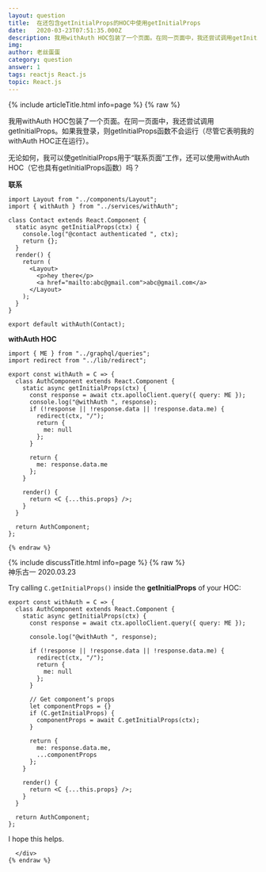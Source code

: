 ```yaml
---
layout: question
title:  在还包含getInitialProps的HOC中使用getInitialProps
date:   2020-03-23T07:51:35.000Z
description: 我用withAuth HOC包装了一个页面。在同一页面中，我还尝试调用getInitialProps。如果我登录，则getInitialProps函数不会...
img: 
author: 老丝蛋蛋
category: question
answer: 1
tags: reactjs React.js
topic: React.js
---
```

<div class="article-root">
  <div class="article">
    {% include articleTitle.html info=page %}
    {% raw %}
    <div class="article-content"><p><font style="vertical-align: inherit;"><font style="vertical-align: inherit;">我用withAuth HOC包装了一个页面。</font><font style="vertical-align: inherit;">在同一页面中，我还尝试调用getInitialProps。</font><font style="vertical-align: inherit;">如果我登录，则getInitialProps函数不会运行（尽管它表明我的withAuth HOC正在运行）。</font></font></p>

<p><font style="vertical-align: inherit;"><font style="vertical-align: inherit;">无论如何，我可以使getInitialProps用于“联系页面”工作，还可以使用withAuth HOC（它也具有getInitialProps函数）吗？</font></font></p>

<p><strong><font style="vertical-align: inherit;"><font style="vertical-align: inherit;">联系</font></font></strong></p>

<pre><code>import Layout from "../components/Layout";<font></font>
import { withAuth } from "../services/withAuth";<font></font>
<font></font>
class Contact extends React.Component {<font></font>
  static async getInitialProps(ctx) {<font></font>
    console.log("@contact authenticated ", ctx);<font></font>
    return {};<font></font>
  }<font></font>
  render() {<font></font>
    return (<font></font>
      &lt;Layout&gt;<font></font>
        &lt;p&gt;hey there&lt;/p&gt;<font></font>
        &lt;a href="mailto:abc@gmail.com"&gt;abc@gmail.com&lt;/a&gt;<font></font>
      &lt;/Layout&gt;<font></font>
    );<font></font>
  }<font></font>
}<font></font>
<font></font>
export default withAuth(Contact);<font></font>
</code></pre>

<p><strong><font style="vertical-align: inherit;"><font style="vertical-align: inherit;">withAuth HOC</font></font></strong></p>

<pre><code>import { ME } from "../graphql/queries";<font></font>
import redirect from "../lib/redirect";<font></font>
<font></font>
export const withAuth = C =&gt; {<font></font>
  class AuthComponent extends React.Component {<font></font>
    static async getInitialProps(ctx) {<font></font>
      const response = await ctx.apolloClient.query({ query: ME });<font></font>
      console.log("@withAuth ", response);<font></font>
      if (!response || !response.data || !response.data.me) {<font></font>
        redirect(ctx, "/");<font></font>
        return {<font></font>
          me: null<font></font>
        };<font></font>
      }<font></font>
<font></font>
      return {<font></font>
        me: response.data.me<font></font>
      };<font></font>
    }<font></font>
<font></font>
    render() {<font></font>
      return &lt;C {...this.props} /&gt;;<font></font>
    }<font></font>
  }<font></font>
<font></font>
  return AuthComponent;<font></font>
};<font></font>
</code></pre></div>
    {% endraw %}
  </div>

  <div class="discuss-wrapper">
    {% include discussTitle.html info=page %}
    {% raw %}
    <div class="discuss-item">
        <div class="discuss-parent">
          <div class="discuss-meta">
            <span class="discuss-user">神乐古一</span>
            <span class="discuss-time">2020.03.23</span>
          </div>
          <div class="discuss-comment"><p>Try calling <code>C.getInitialProps()</code> inside the <strong>getInitialProps</strong> of your HOC:</p>

<pre><code>export const withAuth = C =&gt; {<font></font>
  class AuthComponent extends React.Component {<font></font>
    static async getInitialProps(ctx) {<font></font>
      const response = await ctx.apolloClient.query({ query: ME });<font></font>
<font></font>
      console.log("@withAuth ", response);<font></font>
<font></font>
      if (!response || !response.data || !response.data.me) {<font></font>
        redirect(ctx, "/");<font></font>
        return {<font></font>
          me: null<font></font>
        };<font></font>
      }<font></font>
<font></font>
      // Get component’s props<font></font>
      let componentProps = {}<font></font>
      if (C.getInitialProps) {<font></font>
        componentProps = await C.getInitialProps(ctx);<font></font>
      }<font></font>
<font></font>
      return {<font></font>
        me: response.data.me,<font></font>
        ...componentProps<font></font>
      };<font></font>
    }<font></font>
<font></font>
    render() {<font></font>
      return &lt;C {...this.props} /&gt;;<font></font>
    }<font></font>
  }<font></font>
<font></font>
  return AuthComponent;<font></font>
};<font></font>
</code></pre>

<p>I hope this helps.</p></div>
        </div>
        
      </div>
    {% endraw %}
  </div>
<div>
